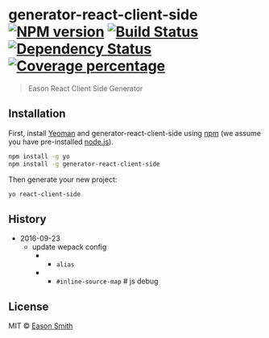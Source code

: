 # generator-react-client-side [![NPM version][npm-image]][npm-url] [![Build Status][travis-image]][travis-url] [![Dependency Status][daviddm-image]][daviddm-url] [![Coverage percentage][coveralls-image]][coveralls-url]
> Eason React Client Side Generator

## Installation

First, install [Yeoman](http://yeoman.io) and generator-react-client-side using [npm](https://www.npmjs.com/) (we assume you have pre-installed [node.js](https://nodejs.org/)).

```bash
npm install -g yo
npm install -g generator-react-client-side
```

Then generate your new project:

```bash
yo react-client-side
```

## History
* 2016-09-23
  * update wepack config
    * + `alias`
    * + `#inline-source-map` # js debug

## License

MIT © [Eason Smith](http://colesmith.space)


[npm-image]: https://badge.fury.io/js/generator-react-client-side.svg
[npm-url]: https://npmjs.org/package/generator-react-client-side
[travis-image]: https://travis-ci.org/whatwewant/generator-react-client-side.svg?branch=master
[travis-url]: https://travis-ci.org/whatwewant/generator-react-client-side
[daviddm-image]: https://david-dm.org/whatwewant/generator-react-client-side.svg?theme=shields.io
[daviddm-url]: https://david-dm.org/whatwewant/generator-react-client-side
[coveralls-image]: https://coveralls.io/repos/whatwewant/generator-react-client-side/badge.svg
[coveralls-url]: https://coveralls.io/r/whatwewant/generator-react-client-side
